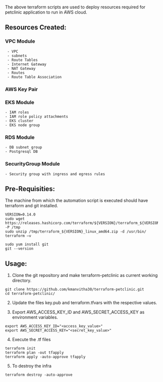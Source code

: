The above terraform scripts are used to deploy resources required for petclinic application to run in AWS cloud.


## Resources Created:
### VPC Module
```
 - VPC
 - subnets
 - Route Tables
 - Internet Gateway
 - NAT Gateway
 - Routes
 - Route Table Association
```
### AWS Key Pair


### EKS Module
```
- IAM roles
- IAM role policy attachments
- EKS cluster
- EKS node group
```

### RDS Module
```
- DB subnet group
- Postgresql DB
```

### SecurityGroup Module
```
- Security group with ingress and egress rules
```

## Pre-Requisities:
The machine from which the automation script is executed should have terraform and git installed.
```
VERSION=0.14.0
sudo wget https://releases.hashicorp.com/terraform/${VERSION}/terraform_${VERSION}_linux_amd64.zip -P /tmp
sudo unzip /tmp/terraform_${VERSION}_linux_amd64.zip -d /usr/bin/
terraform –v

sudo yum install git
git --version
```

## Usage:
1. Clone the git repository and make terraform-petclinic as current working directory.
```
git clone https://github.com/kmanvitha30/terraform-petclinic.git
cd terraform-petclinic/
```

2. Update the files key.pub and terraform.tfvars with the respective values.

3. Export AWS_ACCESS_KEY_ID and AWS_SECRET_ACCESS_KEY as environment variables.
```
export AWS_ACCESS_KEY_ID="<access_key_value>"
export AWS_SECRET_ACCESS_KEY="<secret_key_value>"
```
4. Execute the .tf files
```
terraform init
terraform plan -out tfapply
terraform apply -auto-approve tfapply
```

5. To destroy the infra
```
terraform destroy -auto-approve
```



